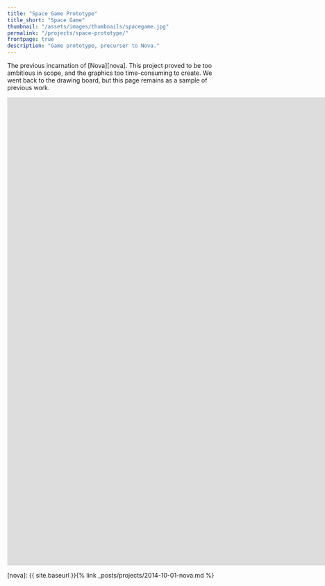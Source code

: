 ```yaml
---
title: "Space Game Prototype"
title_short: "Space Game"
thumbnail: "/assets/images/thumbnails/spacegame.jpg"
permalink: "/projects/space-prototype/"
frontpage: true
description: "Game prototype, precurser to Nova."
---
```


The previous incarnation of [Nova][nova]. This project proved to be too ambitious in scope, and the graphics too time-consuming to create. We went back to the drawing board, but this page remains as a sample of previous work.

<div class="responsive-container">
<iframe width="1920" height="1080" src="https://www.youtube.com/embed/kVasxJhXBUY?vq=hd1080&amp;rel=0" frameborder="0" allowfullscreen></iframe>
</div>

[nova]: {{ site.baseurl }}{% link _posts/projects/2014-10-01-nova.md %}
